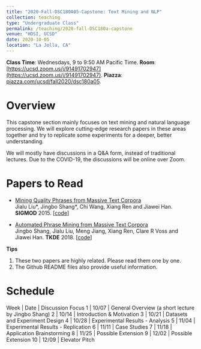 ```yaml
---
title: "2020-Fall-DSC180A05-Capstone: Text Mining and NLP"
collection: teaching
type: "Undergraduate Class"
permalink: /teaching/2020-fall-DSC180a-capstone
venue: "HDSI, UCSD"
date: 2020-10-05
location: "La Jolla, CA"
---
```


**Class Time**: Wednesdays, 9 to 9:50 AM Pacific Time.  **Room**: [https://ucsd.zoom.us/j/91491702947](https://ucsd.zoom.us/j/91491702947).  **Piazza**: [piazza.com/ucsd/fall2020/dsc180a05](piazza.com/ucsd/fall2020/dsc180a05).

Overview
======

This capstone section mainly focuses on text mining and natural language processing. We will explore cutting-edge research papers in these areas together and try to replicate some experiments for a deeper, better understanding. 

We will mostly have discussions in a Q&A form, instead of traditional lectures. Due to the COVID-19, the discussions will be online over Zoom. 

Papers to Read
======

* [Mining Quality Phrases from Massive Text Corpora](https://www.dropbox.com/s/9mis5qt4d44iysp/%5BSIGMOD%2715%5DMining%20Quality%20Phrases%20from%20Massive%20Text%20Corpora.pdf?dl=1) <br/>
Jialu Liu\*, Jingbo Shang\*, Chi Wang, Xiang Ren and Jiawei Han. **SIGMOD** 2015. [[code](https://github.com/shangjingbo1226/SegPhrase)]

* [Automated Phrase Mining from Massive Text Corpora](https://www.dropbox.com/s/47urzwmmg5wp2us/%5BTKDE%2718%5DAutomated%20Phrase%20Mining%20from%20Massive%20Text%20Corpora.pdf?dl=1) <br/>
Jingbo Shang, Jialu Liu, Meng Jiang, Xiang Ren, Clare R Voss and Jiawei Han. **TKDE** 2018. [[code](https://github.com/shangjingbo1226/AutoPhrase)]

**Tips**
1. These two papers are highly related. Please read them one by one. 
2. The Github README files also provide useful information.


Schedule
======

Week | Date  | Discussion Focus
1    | 10/07 | General Overview (a short lecture by Jingbo Shang)
2    | 10/14 | Introduction & Motivation
3    | 10/21 | Datasets and Experiment Design
4    | 10/28 | Experimental Results - Analysis
5    | 11/04 | Experimental Results - Replication
6    | 11/11 | Case Studies
7    | 11/18 | Application Brainstorming
8    | 11/25 | Possible Extension
9    | 12/02 | Possible Extension
10   | 12/09 | Elevator Pitch
